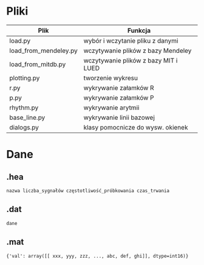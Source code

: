 # Pliki

| Plik                      | Funkcja                               |
| ------------------------- | ------------------------------------- |
| load.py                   | wybór i wczytanie pliku z danymi      |
| load_from_mendeley.py     | wczytywanie plików z bazy Mendeley    |
| load_from_mitdb.py        | wczytywanie plików z bazy MIT i LUED  |
| plotting.py               | tworzenie wykresu                     |
| r.py                      | wykrywanie załamków R                 |
| p.py                      | wykrywanie załamków P                 |
| rhythm.py                 | wykrywanie arytmii                    |
| base_line.py              | wykrywanie linii bazowej              |
| dialogs.py                | klasy pomocnicze do wysw. okienek     |

# Dane

## .hea 

```
nazwa liczba_sygnałów częstotliwość_próbkowania czas_trwania
```

## .dat

```
dane
```

## .mat 

```
{'val': array([[ xxx, yyy, zzz, ..., abc, def, ghi]], dtype=int16)}
```